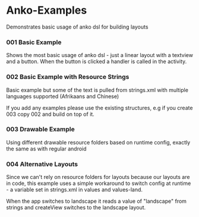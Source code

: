 # Anko-Examples
Demonstrates basic usage of anko dsl for building layouts


### 001 Basic Example
Shows the most basic usage of anko dsl - just a linear layout with a textview and a button. When the button is clicked a handler is called in the activity.

### 002 Basic Example with Resource Strings
Basic example but some of the text is pulled from strings.xml with multiple languages supported (Afrikaans and Chinese)

If you add any examples please use the existing structures, e.g if you create 003 copy 002 and build on top of it.

### 003 Drawable Example
Using different drawable resource folders based on runtime config, exactly the same as with regular android

### 004 Alternative Layouts
Since we can't rely on resource folders for layouts because our layouts are in code, this example uses a simple workaround to switch config at runtime - a variable set in strings.xml in values and values-land.

When the app switches to landscape it reads a value of "landscape" from strings and createView switches to the landscape layout. 
